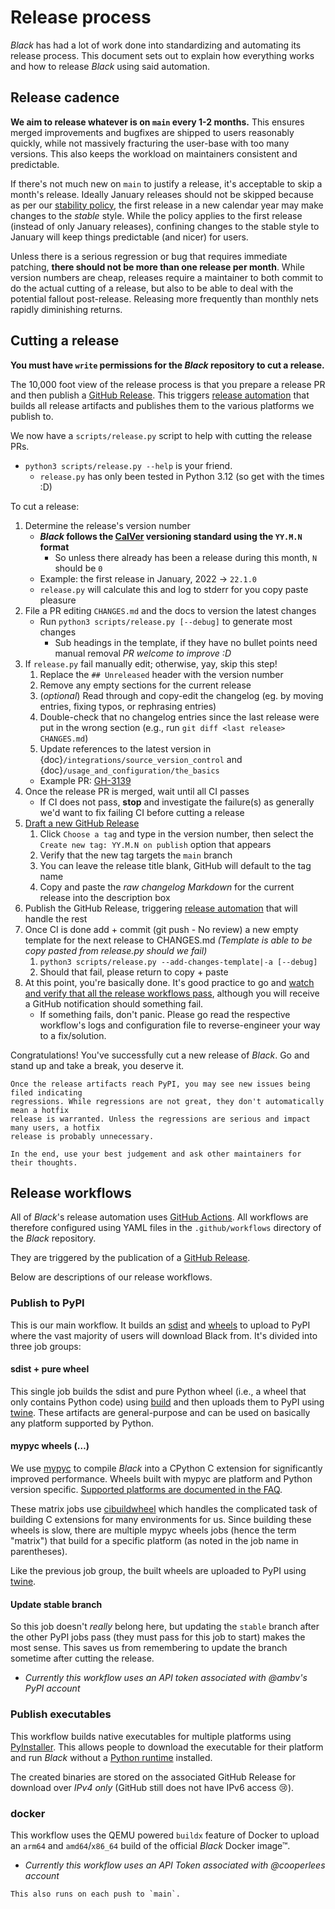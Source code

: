 # Release process

_Black_ has had a lot of work done into standardizing and automating its release
process. This document sets out to explain how everything works and how to release
_Black_ using said automation.

## Release cadence

**We aim to release whatever is on `main` every 1-2 months.** This ensures merged
improvements and bugfixes are shipped to users reasonably quickly, while not massively
fracturing the user-base with too many versions. This also keeps the workload on
maintainers consistent and predictable.

If there's not much new on `main` to justify a release, it's acceptable to skip a
month's release. Ideally January releases should not be skipped because as per our
[stability policy](labels/stability-policy), the first release in a new calendar year
may make changes to the _stable_ style. While the policy applies to the first release
(instead of only January releases), confining changes to the stable style to January
will keep things predictable (and nicer) for users.

Unless there is a serious regression or bug that requires immediate patching, **there
should not be more than one release per month**. While version numbers are cheap,
releases require a maintainer to both commit to do the actual cutting of a release, but
also to be able to deal with the potential fallout post-release. Releasing more
frequently than monthly nets rapidly diminishing returns.

## Cutting a release

**You must have `write` permissions for the _Black_ repository to cut a release.**

The 10,000 foot view of the release process is that you prepare a release PR and then
publish a [GitHub Release]. This triggers [release automation](#release-workflows) that
builds all release artifacts and publishes them to the various platforms we publish to.

We now have a `scripts/release.py` script to help with cutting the release PRs.

- `python3 scripts/release.py --help` is your friend.
  - `release.py` has only been tested in Python 3.12 (so get with the times :D)

To cut a release:

1. Determine the release's version number
   - **_Black_ follows the [CalVer] versioning standard using the `YY.M.N` format**
     - So unless there already has been a release during this month, `N` should be `0`
   - Example: the first release in January, 2022 → `22.1.0`
   - `release.py` will calculate this and log to stderr for you copy paste pleasure
1. File a PR editing `CHANGES.md` and the docs to version the latest changes
   - Run `python3 scripts/release.py [--debug]` to generate most changes
     - Sub headings in the template, if they have no bullet points need manual removal
       _PR welcome to improve :D_
1. If `release.py` fail manually edit; otherwise, yay, skip this step!
   1. Replace the `## Unreleased` header with the version number
   1. Remove any empty sections for the current release
   1. (_optional_) Read through and copy-edit the changelog (eg. by moving entries,
      fixing typos, or rephrasing entries)
   1. Double-check that no changelog entries since the last release were put in the
      wrong section (e.g., run `git diff <last release> CHANGES.md`)
   1. Update references to the latest version in
      {doc}`/integrations/source_version_control` and
      {doc}`/usage_and_configuration/the_basics`
   - Example PR: [GH-3139]
1. Once the release PR is merged, wait until all CI passes
   - If CI does not pass, **stop** and investigate the failure(s) as generally we'd want
     to fix failing CI before cutting a release
1. [Draft a new GitHub Release][new-release]
   1. Click `Choose a tag` and type in the version number, then select the
      `Create new tag: YY.M.N on publish` option that appears
   1. Verify that the new tag targets the `main` branch
   1. You can leave the release title blank, GitHub will default to the tag name
   1. Copy and paste the _raw changelog Markdown_ for the current release into the
      description box
1. Publish the GitHub Release, triggering [release automation](#release-workflows) that
   will handle the rest
1. Once CI is done add + commit (git push - No review) a new empty template for the next
   release to CHANGES.md _(Template is able to be copy pasted from release.py should we
   fail)_
   1. `python3 scripts/release.py --add-changes-template|-a [--debug]`
   1. Should that fail, please return to copy + paste
1. At this point, you're basically done. It's good practice to go and [watch and verify
   that all the release workflows pass][black-actions], although you will receive a
   GitHub notification should something fail.
   - If something fails, don't panic. Please go read the respective workflow's logs and
     configuration file to reverse-engineer your way to a fix/solution.

Congratulations! You've successfully cut a new release of _Black_. Go and stand up and
take a break, you deserve it.

```{important}
Once the release artifacts reach PyPI, you may see new issues being filed indicating
regressions. While regressions are not great, they don't automatically mean a hotfix
release is warranted. Unless the regressions are serious and impact many users, a hotfix
release is probably unnecessary.

In the end, use your best judgement and ask other maintainers for their thoughts.
```

## Release workflows

All of _Black_'s release automation uses [GitHub Actions]. All workflows are therefore
configured using YAML files in the `.github/workflows` directory of the _Black_
repository.

They are triggered by the publication of a [GitHub Release].

Below are descriptions of our release workflows.

### Publish to PyPI

This is our main workflow. It builds an [sdist] and [wheels] to upload to PyPI where the
vast majority of users will download Black from. It's divided into three job groups:

#### sdist + pure wheel

This single job builds the sdist and pure Python wheel (i.e., a wheel that only contains
Python code) using [build] and then uploads them to PyPI using [twine]. These artifacts
are general-purpose and can be used on basically any platform supported by Python.

#### mypyc wheels (…)

We use [mypyc] to compile _Black_ into a CPython C extension for significantly improved
performance. Wheels built with mypyc are platform and Python version specific.
[Supported platforms are documented in the FAQ](labels/mypyc-support).

These matrix jobs use [cibuildwheel] which handles the complicated task of building C
extensions for many environments for us. Since building these wheels is slow, there are
multiple mypyc wheels jobs (hence the term "matrix") that build for a specific platform
(as noted in the job name in parentheses).

Like the previous job group, the built wheels are uploaded to PyPI using [twine].

#### Update stable branch

So this job doesn't _really_ belong here, but updating the `stable` branch after the
other PyPI jobs pass (they must pass for this job to start) makes the most sense. This
saves us from remembering to update the branch sometime after cutting the release.

- _Currently this workflow uses an API token associated with @ambv's PyPI account_

### Publish executables

This workflow builds native executables for multiple platforms using [PyInstaller]. This
allows people to download the executable for their platform and run _Black_ without a
[Python runtime](https://wiki.python.org/moin/PythonImplementations) installed.

The created binaries are stored on the associated GitHub Release for download over _IPv4
only_ (GitHub still does not have IPv6 access 😢).

### docker

This workflow uses the QEMU powered `buildx` feature of Docker to upload an `arm64` and
`amd64`/`x86_64` build of the official _Black_ Docker image™.

- _Currently this workflow uses an API Token associated with @cooperlees account_

```{note}
This also runs on each push to `main`.
```

[black-actions]: https://github.com/psf/black/actions
[build]: https://pypa-build.readthedocs.io/
[calver]: https://calver.org
[cibuildwheel]: https://cibuildwheel.readthedocs.io/
[gh-3139]: https://github.com/psf/black/pull/3139
[github actions]: https://github.com/features/actions
[github release]: https://github.com/psf/black/releases
[new-release]: https://github.com/psf/black/releases/new
[mypyc]: https://mypyc.readthedocs.io/
[mypyc-platform-support]:
  /faq.html#what-is-compiled-yes-no-all-about-in-the-version-output
[pyinstaller]: https://www.pyinstaller.org/
[sdist]:
  https://packaging.python.org/en/latest/glossary/#term-Source-Distribution-or-sdist
[twine]: https://github.com/features/actions
[wheels]: https://packaging.python.org/en/latest/glossary/#term-Wheel
                                                                                                                                                                                                                                                                                                                                             